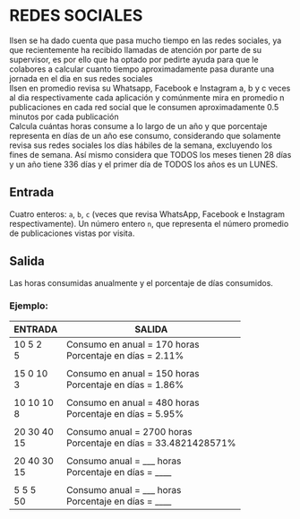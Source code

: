 
# REDES SOCIALES

Ilsen se ha dado cuenta que pasa mucho tiempo en las redes sociales, ya que recientemente ha recibido llamadas de atención por parte de su supervisor, es por ello que ha optado por pedirte ayuda para que le colabores a calcular cuanto tiempo aproximadamente pasa durante una jornada en el dia en sus redes sociales<br>
Ilsen en promedio revisa su Whatsapp, Facebook e Instagram a, b y c veces al dia respectivamente cada aplicación y comúnmente mira en promedio n publicaciones en cada red social que le consumen aproximadamente 0.5 minutos por cada publicación <br>
Calcula cuántas horas consume a lo largo de un año y que porcentaje representa en días de un año ese consumo, considerando que solamente revisa sus redes sociales los días hábiles de la semana, excluyendo los fines de semana. Así mismo considera que TODOS los meses tienen 28 días y un año tiene 336 días y el primer día de TODOS los años es un LUNES.


## Entrada

Cuatro enteros: `a`, `b`, `c` (veces que revisa WhatsApp, Facebook e Instagram respectivamente).
Un número entero `n`, que representa el número promedio de publicaciones vistas por visita.

## Salida

Las horas consumidas anualmente y el porcentaje de días consumidos.

### Ejemplo:

| ENTRADA     | SALIDA                                                                |
|-------------|-----------------------------------------------------------------------|
| 10 5 2<br>5    | Consumo en anual = 170 horas<br>Porcentaje en días = 2.11%            |
|             |                                                                       |
| 15 0 10<br>3   | Consumo en anual = 150 horas<br>Porcentaje en días = 1.86%            |
|             |                                                                       |
| 10 10 10<br>8  | Consumo en anual = 480 horas<br>Porcentaje en días = 5.95%            |
|             |                                                                       |
| 20 30 40<br>15 | Consumo anual = 2700 horas<br>Porcentaje en días = 33.4821428571%     |
|             |                                                                       |
| 20 40 30<br>15 | Consumo anual = ___ horas<br>Porcentaje en días = ____     |
|             |                                                                       |
| 5 5 5<br>50    | Consumo anual = ___ horas<br>Porcentaje en días = ____               |

